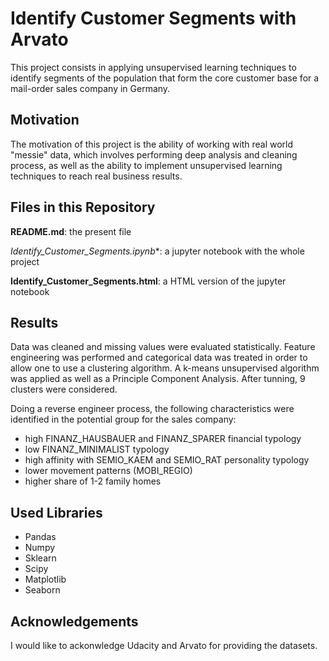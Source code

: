 # Identify Customer Segments with Arvato
This project consists in applying unsupervised learning techniques to identify segments of the population that form the core customer base for a mail-order sales company in Germany.

## Motivation
The motivation of this project is the ability of working with real world "messie" data, which involves performing deep analysis and cleaning process, as well as the ability to implement unsupervised learning techniques to reach real business results.

## Files in this Repository
**README.md**: the present file

*Identify_Customer_Segments.ipynb**: a jupyter notebook with the whole project

**Identify_Customer_Segments.html**: a HTML version of the jupyter notebook

## Results
Data was cleaned and missing values were evaluated statistically. Feature engineering was performed and categorical data was treated in order to allow one to use a clustering algorithm.
A k-means unsupervised algorithm was applied as well as a Principle Component Analysis. After tunning, 9 clusters were considered.

Doing a reverse engineer process, the following characteristics were identified in the potential group for the sales company:

- high FINANZ_HAUSBAUER and FINANZ_SPARER financial typology
- low FINANZ_MINIMALIST typology
- high affinity with SEMIO_KAEM and SEMIO_RAT personality typology
- lower movement patterns (MOBI_REGIO)
- higher share of 1-2 family homes

## Used Libraries
- Pandas
- Numpy
- Sklearn
- Scipy
- Matplotlib
- Seaborn

## Acknowledgements
I would like to ackonwledge Udacity and Arvato for providing the datasets.
